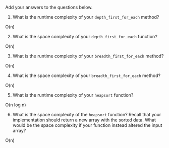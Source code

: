 Add your answers to the questions below.

1. What is the runtime complexity of your `depth_first_for_each` method?

  O(n)

2. What is the space complexity of your `depth_first_for_each` function?

  O(n)

3. What is the runtime complexity of your `breadth_first_for_each` 
method?

  O(n)

4. What is the space complexity of your `breadth_first_for_each` method?

  O(n)

5. What is the runtime complexity of your `heapsort` function?

  O(n log n)

6. What is the space complexity of the `heapsort` function? Recall that your implementation should return a new array with the sorted data. What would be the space complexity if your function instead altered the input array?

  O(n)